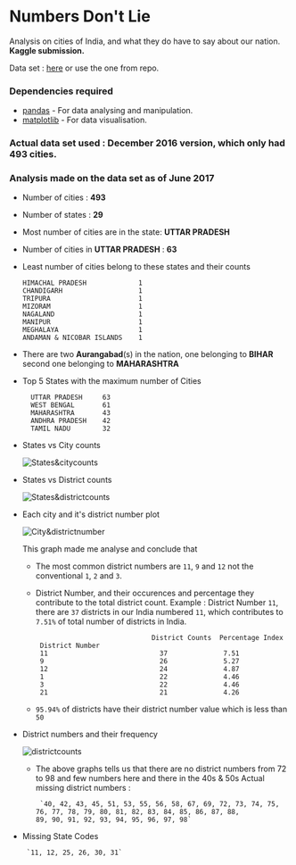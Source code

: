 # Numbers Don't Lie

Analysis on cities of India, and what they do have to say about our nation.
**Kaggle submission.**

Data set : [here](https://www.kaggle.com/zed9941/top-500-indian-cities/downloads/cities_r2.csv) or use the one from repo.

### Dependencies required

  * [pandas](https://pandas.pydata.org/pandas-docs/stable/) - For data analysing and manipulation.
  * [matplotlib](https://matplotlib.org/) - For data visualisation.
  
### Actual data set used : December 2016 version, which only had 493 cities.

### Analysis made on the data set as of June 2017

  * Number of cities : **493**
  * Number of states : **29**
  * Most number of cities are in the state:  **UTTAR PRADESH**
  * Number of cities in **UTTAR PRADESH** :  **63**
  * Least number of cities belong to these states and their counts
  
        HIMACHAL PRADESH             1
        CHANDIGARH                   1
        TRIPURA                      1
        MIZORAM                      1
        NAGALAND                     1
        MANIPUR                      1
        MEGHALAYA                    1
        ANDAMAN & NICOBAR ISLANDS    1

  * There are two **Aurangabad**(s) in the nation, 
        one belonging to **BIHAR**
        second one belonging to **MAHARASHTRA**
    
  * Top 5 States with the maximum number of Cities
      
          UTTAR PRADESH     63
          WEST BENGAL       61
          MAHARASHTRA       43
          ANDHRA PRADESH    42
          TAMIL NADU        32
    
  * States vs City counts
      
      ![States&citycounts](/../images/figure_1.png?raw=true "States and city counts")

  * States vs District counts

      ![States&districtcounts](/../images/figure_1-1.png?raw=true "States and district counts")

  * Each city and it's district number plot
    
      ![City&districtnumber](/../images/figure_1-2.png?raw=true "City and district number")
      
    This graph made me analyse and conclude that
      
     * The most common district numbers are `11`, `9` and `12` not the conventional `1`, `2` and `3`.
     
     * District Number, and their occurences and percentage they contribute to the total district count.
        Example : District Number `11`, there are `37` districts in our India numbered `11`, which contributes to `7.51%` of                   total number of districts in India.
        
                                        District Counts  Percentage Index
            District Number                                   
            11                            37              7.51
            9                             26              5.27
            12                            24              4.87
            1                             22              4.46
            3                             22              4.46
            21                            21              4.26
            
    * `95.94%` of districts have their district number value which is less than `50`
    
  * District numbers and their frequency
    
      ![districtcounts](/../images/figure_1-3.png?raw=true "District frequency")
      
     * The above graphs tells us that there are no district numbers from 72 to 98 and few numbers here and there in the 40s & 50s
            Actual missing district numbers : 
            
            `40, 42, 43, 45, 51, 53, 55, 56, 58, 67, 69, 72, 73, 74, 75, 76, 77, 78, 79, 80, 81, 82, 83, 84, 85, 86, 87, 88,              89, 90, 91, 92, 93, 94, 95, 96, 97, 98`
            
   * Missing State Codes
     
          `11, 12, 25, 26, 30, 31`
      
    
      
      
